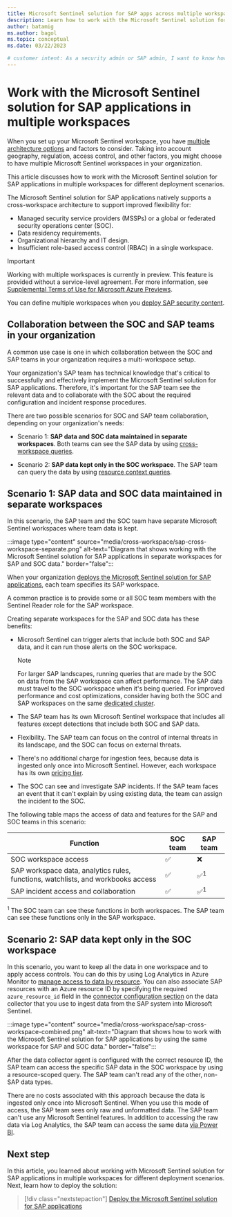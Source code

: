```yaml
---
title: Microsoft Sentinel solution for SAP apps across multiple workspaces
description: Learn how to work with the Microsoft Sentinel solution for SAP applications in multiple workspaces for different deployment scenarios.
author: batamig
ms.author: bagol
ms.topic: conceptual
ms.date: 03/22/2023

# customer intent: As a security admin or SAP admin, I want to know how to use the Microsoft Sentinel solution for SAP applications in multiple workspaces so that I can plan a deployment.
---
```


# Work with the Microsoft Sentinel solution for SAP applications in multiple workspaces

When you set up your Microsoft Sentinel workspace, you have [multiple architecture options](../azure/azure-monitor/logs/workspace-design?toc=/azure/sentinel/TOC.json&bc=/azure/sentinel/breadcrumb/toc.json) and factors to consider. Taking into account geography, regulation, access control, and other factors, you might choose to have multiple Microsoft Sentinel workspaces in your organization.

This article discusses how to work with the Microsoft Sentinel solution for SAP applications in multiple workspaces for different deployment scenarios.

The Microsoft Sentinel solution for SAP applications natively supports a cross-workspace architecture to support improved flexibility for:

- Managed security service providers (MSSPs) or a global or federated security operations center (SOC).
- Data residency requirements.
- Organizational hierarchy and IT design.
- Insufficient role-based access control (RBAC) in a single workspace.

> [!IMPORTANT]
> Working with multiple workspaces is currently in preview. This feature is provided without a service-level agreement. For more information, see [Supplemental Terms of Use for Microsoft Azure Previews](https://azure.microsoft.com/support/legal/preview-supplemental-terms/).

You can define multiple workspaces when you [deploy SAP security content](deploy-sap-security-content.md#deploy-the-security-content-from-the-content-hub).  

## Collaboration between the SOC and SAP teams in your organization

A common use case is one in which collaboration between the SOC and SAP teams in your organization requires a multi-workspace setup.

Your organization's SAP team has technical knowledge that's critical to successfully and effectively implement the Microsoft Sentinel solution for SAP applications. Therefore, it's important for the SAP team see the relevant data and to collaborate with the SOC about the required configuration and incident response procedures.

There are two possible scenarios for SOC and SAP team collaboration, depending on your organization's needs:

- Scenario 1: **SAP data and SOC data maintained in separate workspaces**. Both teams can see the SAP data by using [cross-workspace queries](#scenario-1-sap-data-and-soc-data-maintained-in-separate-workspaces).

- Scenario 2: **SAP data kept only in the SOC workspace**. The SAP team can query the data by using [resource context queries](#scenario-2-sap-data-kept-only-in-the-soc-workspace).

## Scenario 1: SAP data and SOC data maintained in separate workspaces

In this scenario, the SAP team and the SOC team have separate Microsoft Sentinel workspaces where team data is kept.

:::image type="content" source="media/cross-workspace/sap-cross-workspace-separate.png" alt-text="Diagram that shows working with the Microsoft Sentinel solution for SAP applications in separate workspaces for SAP and SOC data." border="false":::

When your organization [deploys the Microsoft Sentinel solution for SAP applications](deploy-sap-security-content.md#deploy-the-microsoft-sentinel-solution-for-sap-applications-from-the-content-hub), each team specifies its SAP workspace.

A common practice is to provide some or all SOC team members with the Sentinel Reader role for the SAP workspace.

Creating separate workspaces for the SAP and SOC data has these benefits:

- Microsoft Sentinel can trigger alerts that include both SOC and SAP data, and it can run those alerts on the SOC workspace.

   > [!NOTE]
   > For larger SAP landscapes, running queries that are made by the SOC on data from the SAP workspace can affect performance. The SAP data must travel to the SOC workspace when it's being queried. For improved performance and cost optimizations, consider having both the SOC and SAP workspaces on the same [dedicated cluster](../../azure-monitor/logs/logs-dedicated-clusters.md?tabs=cli#cluster-pricing-model).

- The SAP team has its own Microsoft Sentinel workspace that includes all features except detections that include both SOC and SAP data.
- Flexibility. The SAP team can focus on the control of internal threats in its landscape, and the SOC can focus on external threats.
- There's no additional charge for ingestion fees, because data is ingested only once into Microsoft Sentinel. However, each workspace has its own [pricing tier](../azure/azure-monitor/logs/workspace-design?toc=/azure/sentinel/TOC.json&bc=/azure/sentinel/breadcrumb/toc.json#step-5-collecting-any-non-soc-data).
- The SOC can see and investigate SAP incidents. If the SAP team faces an event that it can't explain by using existing data, the team can assign the incident to the SOC.

The following table maps the access of data and features for the SAP and SOC teams in this scenario:

|Function  |SOC team  |SAP team  |
|---------|---------|---------|
|SOC workspace access     | &#x2705;         | &#10060;     |
|SAP workspace data, analytics rules, functions, watchlists, and workbooks access     | &#x2705;         | &#x2705;<sup>1</sup>         |
|SAP incident access and collaboration     | &#x2705;          | &#x2705;<sup>1</sup>          |

<sup>1</sup> The SOC team can see these functions in both workspaces. The SAP team can see these functions only in the SAP workspace.

## Scenario 2: SAP data kept only in the SOC workspace

In this scenario, you want to keep all the data in one workspace and to apply access controls. You can do this by using Log Analytics in Azure Monitor to [manage access to data by resource](../resource-context-rbac.md). You can also associate SAP resources with an Azure resource ID by specifying the required `azure_resource_id` field in the [connector configuration section](reference-systemconfig.md#connector-configuration-section) on the data collector that you use to ingest data from the SAP system into Microsoft Sentinel.

:::image type="content" source="media/cross-workspace/sap-cross-workspace-combined.png" alt-text="Diagram that shows how to work with the Microsoft Sentinel solution for SAP applications by using the same workspace for SAP and SOC data." border="false":::

After the data collector agent is configured with the correct resource ID, the SAP team can access the specific SAP data in the SOC workspace by using a resource-scoped query. The SAP team can't read any of the other, non-SAP data types.

There are no costs associated with this approach because the data is ingested only once into Microsoft Sentinel. When you use this mode of access, the SAP team sees only raw and unformatted data. The SAP team can't use any Microsoft Sentinel features. In addition to accessing the raw data via Log Analytics, the SAP team can access the same data [via Power BI](../resource-context-rbac.md).

## Next step

In this article, you learned about working with Microsoft Sentinel solution for SAP applications in multiple workspaces for different deployment scenarios. Next, learn how to deploy the solution:

> [!div class="nextstepaction"]
> [Deploy the Microsoft Sentinel solution for SAP applications](deployment-overview.md)
